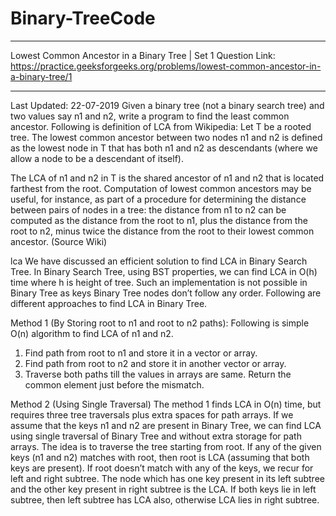 # Binary-TreeCode
***************************************************************************************
Lowest Common Ancestor in a Binary Tree | Set 1
Question Link:  https://practice.geeksforgeeks.org/problems/lowest-common-ancestor-in-a-binary-tree/1
***************************************************************************************
Last Updated: 22-07-2019
Given a binary tree (not a binary search tree) and two values say n1 and n2, write a program to find the least common ancestor.
Following is definition of LCA from Wikipedia:
Let T be a rooted tree. The lowest common ancestor between two nodes n1 and n2 is defined as the lowest node in T that has both n1 and n2 as descendants (where we allow a node to be a descendant of itself).

The LCA of n1 and n2 in T is the shared ancestor of n1 and n2 that is located farthest from the root. Computation of lowest common ancestors may be useful, for instance, as part of a procedure for determining the distance between pairs of nodes in a tree: the distance from n1 to n2 can be computed as the distance from the root to n1, plus the distance from the root to n2, minus twice the distance from the root to their lowest common ancestor. (Source Wiki)

lca
We have discussed an efficient solution to find LCA in Binary Search Tree. In Binary Search Tree, using BST properties, we can find LCA in O(h) time where h is height of tree. Such an implementation is not possible in Binary Tree as keys Binary Tree nodes don’t follow any order. Following are different approaches to find LCA in Binary Tree.

Method 1 (By Storing root to n1 and root to n2 paths):
Following is simple O(n) algorithm to find LCA of n1 and n2.
1) Find path from root to n1 and store it in a vector or array.
2) Find path from root to n2 and store it in another vector or array.
3) Traverse both paths till the values in arrays are same. Return the common element just before the mismatch.

Method 2 (Using Single Traversal)
The method 1 finds LCA in O(n) time, but requires three tree traversals plus extra spaces for path arrays. If we assume that the keys n1 and n2 are present in Binary Tree, we can find LCA using single traversal of Binary Tree and without extra storage for path arrays.
The idea is to traverse the tree starting from root. If any of the given keys (n1 and n2) matches with root, then root is LCA (assuming that both keys are present). If root doesn’t match with any of the keys, we recur for left and right subtree. The node which has one key present in its left subtree and the other key present in right subtree is the LCA. If both keys lie in left subtree, then left subtree has LCA also, otherwise LCA lies in right subtree.


